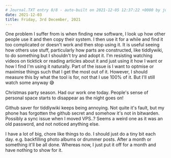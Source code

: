 ```yaml
---
# Journal.TXT entry 8/8 - auto-built on 2021-12-05 12:37:22 +0000 by journaltxt/1.0.1
date: 2021-12-03
title: Friday, 3rd December, 2021
---
```



One problem I suffer from is when finding new software, I look up how other people use it and then copy their system. I then use it for a while and find it too complicated or doesn't work and then stop using it. It is useful seeing how others use stuff, particularly how parts are constructed, like tiddlywiki, to do something but I shouldn't try and adopt it. I'm resisting watching videos on ticktick or reading articles about it and just using it how I want or how I find I'm using it naturally. Part of the issue is I want to optmise or maximise things such that I get the most out of it. However, I should measure this by what the tool is for, not that I use 100% of it. But I'll still watch some anyway 😅

Christmas party season. Had our work one today. People's sense of personal space starts to disappear as the night goes on!

Github saver for tiddlywiki keeps being annoying. Not quite it's fault, but my phone has forgotten the github secret and somehow it's not in bitwarden. Possibly a sync issue when I moved VPS..? Seems a weird one as it was an old password, and not noticed anything else. 

I have a lot of big, chore like things to do. I should just do a tiny bit each day. e.g. backfilling photo albums or drummer posts. After a month or something it'll be all done. Whereas now, I just put it off for a month and have nothing to show for it.